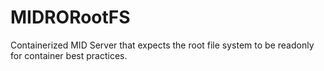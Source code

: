 # MIDRORootFS
Containerized MID Server that expects the root file system to be readonly for container best practices.  

